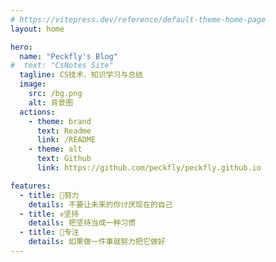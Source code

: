 ```yaml
---
# https://vitepress.dev/reference/default-theme-home-page
layout: home

hero:
  name: "Peckfly's Blog"
#  text: "CsNotes Site"
  tagline: CS技术、知识学习与总结
  image:
    src: /bg.png
    alt: 背景图
  actions:
    - theme: brand
      text: Readme
      link: /README
    - theme: alt
      text: Github
      link: https://github.com/peckfly/peckfly.github.io

features:
  - title: 💪努力
    details: 不要让未来的你讨厌现在的自己
  - title: ✊坚持
    details: 把坚持当成一种习惯
  - title: 🧘专注
    details: 如果做一件事就努力把它做好
---
```


